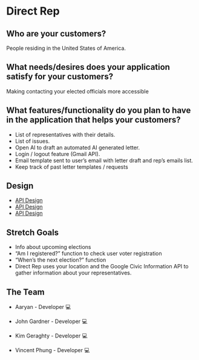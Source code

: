 # Direct Rep
## Who are your customers?
People residing in the United States of America.

## What needs/desires does your application satisfy for your customers?
Making contacting your elected officials more accessible

## What features/functionality do you plan to have in the application that helps your customers?
- List of representatives with their details.
- List of issues.
- Open AI to draft an automated AI generated letter.
- Login / logout feature (Gmail API).
- Email template sent to user’s email with letter draft and rep’s emails list.
- Keep track of past letter templates / requests

## Design
- [API Design](api-design.md)
- [API Design](api-design.md)
- [API Design](api-design.md)

## Stretch Goals
- Info about upcoming elections
- “Am I registered?” function to check user voter registration
- “When’s the next election?” function
- Direct Rep uses your location and the Google Civic Information API to gather information about your representatives.



## The Team
 - Aaryan - Developer 💻

 - John Gardner - Developer 💻

 - Kim Geraghty - Developer 💻

 - Vincent Phung - Developer 💻
